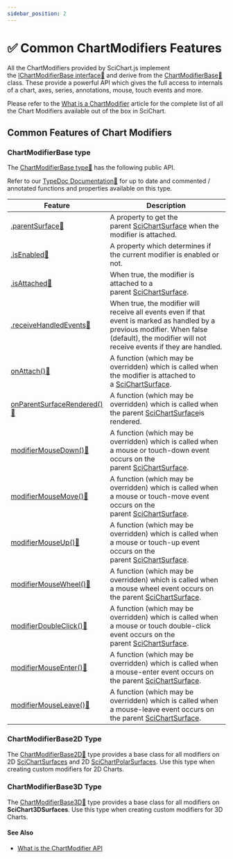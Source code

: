 ```yaml
---
sidebar_position: 2
---
```


# ✅ Common ChartModifiers Features

All the ChartModifiers provided by SciChart.js implement the [IChartModifierBase interface:blue_book:](https://www.scichart.com/documentation/js/current/typedoc/interfaces/ichartmodifierbase.html) and derive from the [ChartModifierBase:blue_book:](https://www.scichart.com/documentation/js/current/typedoc/classes/chartmodifierbase.html) class. These provide a powerful API which gives the full access to internals of a chart, axes, series, annotations, mouse, touch events and more.

Please refer to the [What is a ChartModifier](../chart-modifier-api-overview/) article for the complete list of all the Chart Modifiers available out of the box in SciChart.

Common Features of Chart Modifiers
----------------------------------

### ChartModifierBase type

The [ChartModifierBase type:blue_book:](https://www.scichart.com/documentation/js/current/typedoc/classes/chartmodifierbase.html) has the following public API.

Refer to our [TypeDoc Documentation:blue_book:](https://www.scichart.com/documentation/js/current/typedoc/index.html) for up to date and commented / annotated functions and properties available on this type.

| **Feature** | **Description** |
|-------------|-----------------|
| [.parentSurface:blue_book:](https://www.scichart.com/documentation/js/current/typedoc/classes/chartmodifierbase.html#parentsurface) | A property to get the parent [SciChartSurface](SciChartSurface.html) when the modifier is attached. |
| [.isEnabled:blue_book:](https://www.scichart.com/documentation/js/current/typedoc/classes/chartmodifierbase.html#isenabled) | A property which determines if the current modifier is enabled or not. |
| [.isAttached:blue_book:](https://www.scichart.com/documentation/js/current/typedoc/classes/chartmodifierbase.html#isattached) | When true, the modifier is attached to a parent [SciChartSurface](SciChartSurface.html). |
| [.receiveHandledEvents:blue_book:](https://www.scichart.com/documentation/js/current/typedoc/classes/chartmodifierbase.html#receivehandledevents) | When true, the modifier will receive all events even if that event is marked as handled by a previous modifier. When false (default), the modifier will not receive events if they are handled. |
| [onAttach():blue_book:](https://www.scichart.com/documentation/js/current/typedoc/classes/chartmodifierbase.html#onattach) | A function (which may be overridden) which is called when the modifier is attached to a [SciChartSurface](SciChartSurface.html). |
| [onParentSurfaceRendered():blue_book:](https://www.scichart.com/documentation/js/current/typedoc/classes/chartmodifierbase.html#onparentsurfacerendered) | A function (which may be overridden) which is called when the parent [SciChartSurface](SciChartSurface.html)is rendered. |
| [modifierMouseDown():blue_book:](https://www.scichart.com/documentation/js/current/typedoc/classes/chartmodifierbase.html#modifiermousedown) | A function (which may be overridden) which is called when a mouse or touch-down event occurs on the parent [SciChartSurface](SciChartSurface.html). |
| [modifierMouseMove():blue_book:](https://www.scichart.com/documentation/js/current/typedoc/classes/chartmodifierbase.html#modifiermousemove) | A function (which may be overridden) which is called when a mouse or touch-move event occurs on the parent [SciChartSurface](SciChartSurface.html). |
| [modifierMouseUp():blue_book:](https://www.scichart.com/documentation/js/current/typedoc/classes/chartmodifierbase.html#modifiermouseup) | A function (which may be overridden) which is called when a mouse or touch-up event occurs on the parent [SciChartSurface](SciChartSurface.html). |
| [modifierMouseWheel():blue_book:](https://www.scichart.com/documentation/js/current/typedoc/classes/chartmodifierbase.html#modifiermousewheel) | A function (which may be overridden) which is called when a mouse wheel event occurs on the parent [SciChartSurface](SciChartSurface.html). |
| [modifierDoubleClick():blue_book:](https://www.scichart.com/documentation/js/current/typedoc/classes/chartmodifierbase.html#modifierdoubleclick) | A function (which may be overridden) which is called when a mouse or touch double-click event occurs on the parent [SciChartSurface](SciChartSurface.html). |
| [modifierMouseEnter():blue_book:](https://www.scichart.com/documentation/js/current/typedoc/classes/chartmodifierbase.html#modifiermouseenter) | A function (which may be overridden) which is called when a mouse-enter event occurs on the parent [SciChartSurface](SciChartSurface.html). |
| [modifierMouseLeave():blue_book:](https://www.scichart.com/documentation/js/current/typedoc/classes/chartmodifierbase.html#modifiermouseleave) | A function (which may be overridden) which is called when a mouse-leave event occurs on the parent [SciChartSurface](SciChartSurface.html).

### ChartModifierBase2D Type

The [ChartModifierBase2D:blue_book:](https://www.scichart.com/documentation/js/current/typedoc/classes/chartmodifierbase2d.html) type provides a base class for all modifiers on 2D [SciChartSurfaces](../../surface/scichart-surface-type-overview/) and 2D [SciChartPolarSurfaces](../../surface/scichart-polar-surface-type/). Use this type when creating custom modifiers for 2D Charts.

### ChartModifierBase3D Type

The [ChartModifierBase3D:blue_book:](https://www.scichart.com/documentation/js/current/typedoc/classes/chartmodifierbase3d.html) type provides a base class for all modifiers on **SciChart3DSurfaces**. Use this type when creating custom modifiers for 3D Charts. 

#### See Also

* [What is the ChartModifier API](../chart-modifier-api-overview/)
